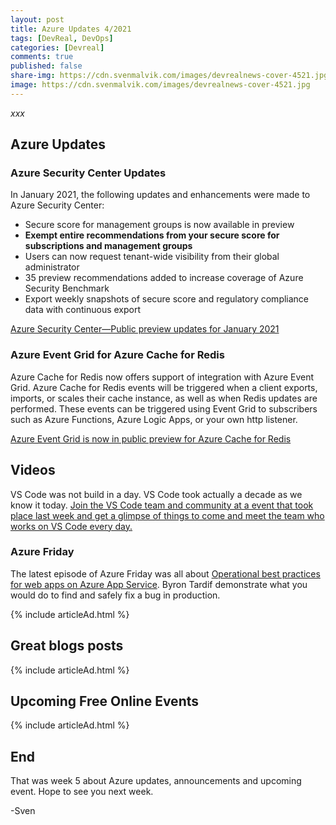 ```yaml
---
layout: post
title: Azure Updates 4/2021
tags: [DevReal, DevOps]
categories: [Devreal]
comments: true
published: false
share-img: https://cdn.svenmalvik.com/images/devrealnews-cover-4521.jpg
image: https://cdn.svenmalvik.com/images/devrealnews-cover-4521.jpg
---
```


*xxx*

## Azure Updates

### Azure Security Center Updates

In January 2021, the following updates and enhancements were made to Azure Security Center:

- Secure score for management groups is now available in preview
- **Exempt entire recommendations from your secure score for subscriptions and management groups**
- Users can now request tenant-wide visibility from their global administrator
- 35 preview recommendations added to increase coverage of Azure Security Benchmark
- Export weekly snapshots of secure score and regulatory compliance data with continuous export

[Azure Security Center—Public preview updates for January 2021](https://azure.microsoft.com/en-us/updates/asc-january2021-2/?WT.mc_id=AZ-MVP-5004080)

### Azure Event Grid for Azure Cache for Redis

Azure Cache for Redis now offers support of integration with Azure Event Grid. Azure Cache for Redis events will be triggered when a client exports, imports, or scales their cache instance, as well as when Redis updates are performed. These events can be triggered using Event Grid to subscribers such as Azure Functions, Azure Logic Apps, or your own http listener.

[Azure Event Grid is now in public preview for Azure Cache for Redis](https://azure.microsoft.com/en-us/updates/azure-event-grid-is-now-in-public-preview-for-azure-cache-for-redis/?WT.mc_id=AZ-MVP-5004080)

## Videos

VS Code was not build in a day. VS Code took actually a decade as we know it today. [Join the VS Code team and community at a event that took place last week and get a glimpse of things to come and meet the team who works on VS Code every day.](https://www.youtube.com/playlist?list=PLj6YeMhvp2S6uB23beQaffszlavLq3lNq)

### Azure Friday

The latest episode of Azure Friday was all about [Operational best practices for web apps on Azure App Service](https://azure.microsoft.com/en-us/resources/videos/azure-friday-operational-best-practices-for-web-apps-on-azure-app-service/?WT.mc_id=AZ-MVP-5004080). Byron Tardif demonstrate what you would do to find and safely fix a bug in production.

{% include articleAd.html %}

## Great blogs posts

{% include articleAd.html %}

## Upcoming Free Online Events

{% include articleAd.html %}

## End

That was week 5 about Azure updates, announcements and upcoming event. Hope to see you next week.

-Sven


